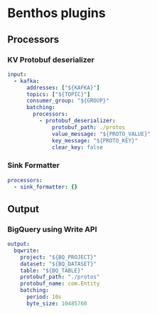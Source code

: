 # Benthos plugins

## Processors

### KV Protobuf deserializer

```yaml
input:
  - kafka:
      addresses: ["${KAFKA}"]
      topics: ["${TOPIC}"]
      consumer_group: "${GROUP}"
      batching:
        processors:
          - protobuf_deserializer:
              protobuf_path: ./protos
              value_message: "${PROTO_VALUE}"
              key_message: "${PROTO_KEY}"
              clear_key: false
```

### Sink Formatter

```yaml
processors:
  - sink_formatter: {}
```

## Output

### BigQuery using Write API

```yaml
output:
  bqwrite:
    project: "${BQ_PROJECT}"
    dataset: "${BQ_DATASET}"
    table: "${BQ_TABLE}"
    protobuf_path: "./protos"
    protobuf_name: com.Entity
    batching:
      period: 10s
      byte_size: 10485760
```
